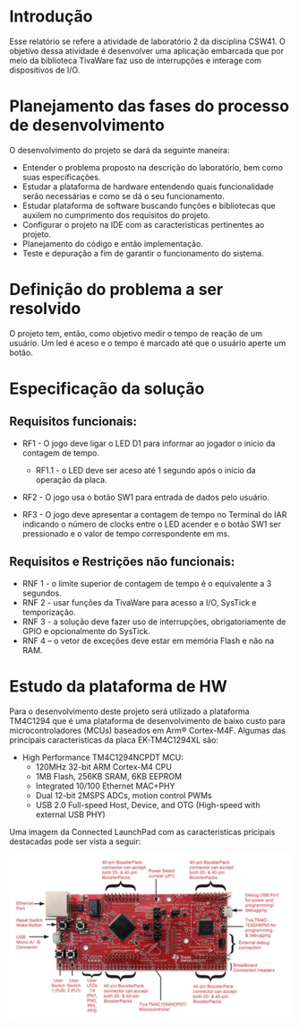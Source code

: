 # Introdução

Esse relatório se refere a atividade de laboratório 2 da disciplina CSW41. O objetivo dessa atividade é desenvolver uma aplicação embarcada que por meio da biblioteca TivaWare faz uso de interrupções e interage com dispositivos de I/O.

# Planejamento das fases do processo de desenvolvimento

O desenvolvimento do projeto se dará da seguinte maneira:
 * Entender o problema proposto na descrição do laboratório, bem como suas especificações.
 * Estudar a plataforma de hardware entendendo quais funcionalidade serão necessárias e como se dá o seu funcionamento.
 * Estudar plataforma de software buscando funções e bibliotecas que auxilem no cumprimento dos requisitos do projeto.
 * Configurar o projeto na IDE com as caracteristicas pertinentes ao projeto.
 * Planejamento do código e então implementação.
 * Teste e depuração a fim de garantir o funcionamento do sistema. 
  
# Definição do problema a ser resolvido

O projeto tem, então, como objetivo medir o tempo de reação de um usuário. Um led é aceso e o tempo é marcado até que o usuário aperte um botão.

# Especificação da solução

## Requisitos funcionais:

* RF1 - O jogo deve ligar o LED D1 para informar ao jogador o início da contagem de tempo.
    * RF1.1 - o LED deve ser aceso até 1 segundo após o início da operação da placa.

* RF2 - O jogo usa o botão SW1 para entrada de dados pelo usuário.

* RF3 - O jogo deve apresentar a contagem de tempo no Terminal do IAR indicando o número de clocks entre o LED acender e o botão SW1 ser pressionado e o valor de tempo correspondente em ms.

## Requisitos e Restrições não funcionais:

* RNF 1 - o limite superior de contagem de tempo é o equivalente a 3 segundos.
* RNF 2 - usar funções da TivaWare para acesso a I/O, SysTick e temporização.
* RNF 3 - a solução deve fazer uso de interrupções, obrigatoriamente de GPIO e opcionalmente do SysTick.
* RNF 4 – o vetor de exceções deve estar em memória Flash e não na RAM.

# Estudo da plataforma de HW

Para o desenvolvimento deste projeto será utilizado a plataforma TM4C1294 que é uma plataforma de desenvolvimento de baixo custo para microcontroladores (MCUs) baseados em Arm® Cortex-M4F. Algumas das principais caracteristicas da placa EK-TM4C1294XL
são:
* High Performance TM4C1294NCPDT MCU:
    * 120MHz 32-bit ARM Cortex-M4 CPU
    * 1MB Flash, 256KB SRAM, 6KB EEPROM
    * Integrated 10/100 Ethernet MAC+PHY
    * Dual 12-bit 2MSPS ADCs, motion control PWMs
    * USB 2.0 Full-speed Host, Device, and OTG (High-speed with external USB PHY)

Uma imagem da Connected LaunchPad com as caracteristicas pricipais destacadas pode ser vista a seguir:

![Imagem da placa com suas principais caracteristicas destacadas](/imagens/placa-caracteristica_principais.png)




